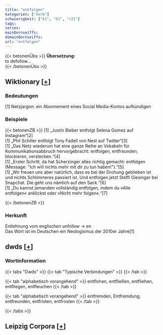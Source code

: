 ```yaml
---
title: "entfolgen"
kategorien: ["Verb"]
schwierigkeit: ["k1", "h1", "r21"]
tags:
series:
mainDornseiffs:
domainDornseiffs:
url: "entfolgen"
---
```


{{< betonenÜbs >}}
**Übersetzung:**  
to defollow...  
{{< /betonenÜbs >}}

## Wiktionary [[+](https://de.wiktionary.org/wiki/entfolgen)]

### Bedeutungen
[1] Netzjargon: ein Abonnement eines Social Media-Kontos aufkündigen  

### Beispiele
{{< betonenZB >}}
[1] „Justin Bieber entfolgt Selena Gomez auf Instagram“[2]  
[1] „Phil Schiller entfolgt Tony Fadell von Nest auf Twitter“[3]  
[1] „Das Netz wiederum hat eine ganze Reihe an Vokabeln für Kommunikationsabbruch hervorgebracht: entfolgen, entfreunden, blockieren, verstecken.“[4]  
[1] „Erster Schritt, da hat Scherzinger alles richtig gemacht: entfolgen (Message: "Ich will nichts mehr mit dir zu tun haben!").“[5]  
[1] „Wir freuen uns aber natürlich, dass es bei der Drohung geblieben ist und nichts Schlimmeres passiert ist. Und entfolgen jetzt Steffi Giesinger bei Snapchat. Die geht uns nämlich auf den Sack.“[6]  
[1] „Du kannst jemanden vollständig entfolgen, indem du »Alle entfolgen« anklickst oder »Nicht mehr folgen«.“[7]  

{{< /betonenZB >}}
### Herkunft
Entlehnung vom englischen unfollow → en  
Das Wort ist im Deutschen ein Neologismus der 2010er Jahre[1]  



## dwds [[+](https://www.dwds.de/wb/entfolgen)]

### Wortinformation
{{< tabs "Dwds" >}}
{{< tab "Typische Verbindungen" >}}
{{< /tab >}}

{{< tab "alphabetisch vorangehend" >}}
entflohen, entfließen, entfliehen, entfliegen, entfleuchen
{{< /tab >}}

{{< tab "alphabetisch vorangehend" >}}
entfremden, Entfremdung, entfreunden, entfristen, entfrosten
{{< /tab >}}

{{< /tabs >}}

## Leipzig Corpora [[+](https://corpora.uni-leipzig.de/en/res?word=entfolgen&corpusId=deu_newscrawl-public_2018)]

